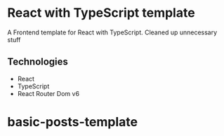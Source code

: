 # React with TypeScript template

A Frontend template for React with TypeScript. Cleaned up unnecessary stuff

## Technologies

- React
- TypeScript
- React Router Dom v6
# basic-posts-template
